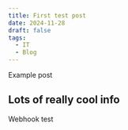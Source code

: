 ```yaml
---
title: First test post
date: 2024-11-28
draft: false
tags:
  - IT
  - Blog
---
```


Example post

<h2> Lots of really cool info </h2>

Webhook test